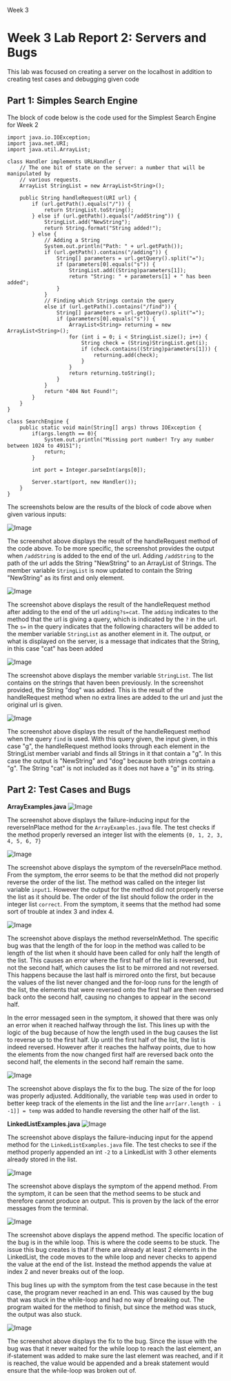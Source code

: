 Week 3
# Week 3 Lab Report 2: Servers and Bugs
This lab was focused on creating a server on the localhost in addition to creating test cases and debugging given code

## Part 1: Simples Search Engine
The block of code below is the code used for the Simplest Search Engine for Week 2

```
import java.io.IOException;
import java.net.URI;
import java.util.ArrayList;

class Handler implements URLHandler {
    // The one bit of state on the server: a number that will be manipulated by
    // various requests.
    ArrayList StringList = new ArrayList<String>();

    public String handleRequest(URI url) {
        if (url.getPath().equals("/")) {
            return StringList.toString();
        } else if (url.getPath().equals("/addString")) {
            StringList.add("NewString");
            return String.format("String added!");
        } else {
            // Adding a String
            System.out.println("Path: " + url.getPath());
            if (url.getPath().contains("/adding")) {
                String[] parameters = url.getQuery().split("=");
                if (parameters[0].equals("s")) {
                    StringList.add((String)parameters[1]);
                    return "String: " + parameters[1] + " has been added";
                }
            }
            // Finding which Strings contain the query
            else if (url.getPath().contains("/find")) {
                String[] parameters = url.getQuery().split("=");
                if (parameters[0].equals("s")) {
                    ArrayList<String> returning = new ArrayList<String>();
                    for (int i = 0; i < StringList.size(); i++) {
                        String check = (String)StringList.get(i);
                        if (check.contains((String)parameters[1])) {
                            returning.add(check);
                        }
                    }
                    return returning.toString();
                }
            }
            return "404 Not Found!";
        }
    }
}

class SearchEngine {
    public static void main(String[] args) throws IOException {
        if(args.length == 0){
            System.out.println("Missing port number! Try any number between 1024 to 49151");
            return;
        }

        int port = Integer.parseInt(args[0]);

        Server.start(port, new Handler());
    }
}
```


The screenshots below are the results of the block of code above when given various inputs:


![Image](SimplestServerAddString.jpg)

The screenshot above displays the result of the handleRequest method of the code above. To be more specific, the screenshot provides the output when `/addString` is added to the end of the url. Adding `/addString` to the path of the url adds the String "NewString" to an ArrayList of Strings. The member variable `StringList` is now updated to contain the String "NewString" as its first and only element.


![Image](SimplestServerAdding.jpg)

The screenshot above displays the result of the handleRequest method after adding to the end of the url `adding?s=cat`. The `adding` indicates to the method that the url is giving a query, which is indicated by the `?` in the url. The `s=` in the query indicates that the following characters will be added to the member variable `StringList` as another element in it. The output, or what is displayed on the server, is a message that indicates that the String, in this case "cat" has been added


![Image](SimplestServerDisplay.jpg)

The screenshot above displays the member variable `StringList`. The list contains on the strings that haven been previously. In the screenshot provided, the String "dog" was added. This is the result of the handleRequest method when no extra lines are added to the url and just the original url is given.


![Image](SimplestServerFind.jpg)

The screenshot above displays the result of the handleRequest method when the query `find` is used. With this query given, the input given, in this case "g", the handleRequest method looks through each element in the StringList member variabl and finds all Strings in it that contain a "g". In this case the output is "NewString" and "dog" because both strings contain a "g". The String "cat" is not included as it does not have a "g" in its string.

## Part 2: Test Cases and Bugs
**ArrayExamples.java**
![Image](ArrayTestsInputInPlace.jpg)

The screenshot above displays the failure-inducing input for the reverseInPlace method for the `ArrayExamples.java` file. The test checks if the method properly reversed an integer list with the elements `{0, 1, 2, 3, 4, 5, 6, 7}`

![Image](ArrayTestInPlaceSymptom.jpg)

The screenshot above displays the symptom of the reverseInPlace method. From the symptom, the error seems to be that the method did not properly reverse the order of the list. The method was called on the integer list variable `input1`. However the output for the method did not properly reverse the list as it should be. The order of the list should follow the order in the integer list `correct`. From the symptom, it seems that the method had some sort of trouble at index 3 and index 4.

![Image](ArratTestsInPlaceBug.jpg)

The screenshot above displays the method reverseInMethod. The specific bug was that the length of the for loop in the method was called to be length of the list when it should have been called for only half the length of the list. This causes an error where the first half of the list is reversed, but not the second half, which causes the list to be mirrored and not reversed. This happens because the last half is mirrored onto the first, but because the values of the list never changed and the for-loop runs for the length of the list, the elements that were reversed onto the first half are then reversed back onto the second half, causing no changes to appear in the second half.

In the error messaged seen in the symptom, it showed that there was only an error when it reached halfway through the list. This lines up with the logic of the bug because of how the length used in the bug causes the list to reverse up to the first half. Up until the first half of the list, the list is indeed reversed. However after it reaches the halfway points, due to how the elements from the now changed first half are reversed back onto the second half, the elements in the second half remain the same.

![Image](ArrayTestsInPlaceFix.jpg)

The screenshot above displays the fix to the bug. The size of the for loop was properly adjusted. Additionally, the variable `temp` was used in order to better keep track of the elements in the list and the line
 `arr[arr.length - i -1]] = temp` was added to handle reversing the other half of the list.



**LinkedListExamples.java**
![Image](LinkedListInput.jpg)

The screenshot above displays the failure-inducing input for the append method for the `LinkedListExamples.java` file. The test checks to see if the method properly appended an int `-2` to a LinkedList with 3 other elements already stored in the list.

![Image](LinkedListSymptom.jpg)

The screenshot above displays the symptom of the append method. From the symptom, it can be seen that the method seems to be stuck and therefore cannot produce an output. This is proven by the lack of the error messages from the terminal.

![Image](LinkedListBug.jpg)

The screenshot above displays the append method. The specific location of the bug is in the while loop. This is where the code seems to be stuck. The issue this bug creates is that if there are already at least 2 elements in the LinkedList, the code moves to the while loop and never checks to append the value at the end of the list. Instead the method appends the value at index 2 and never breaks out of the loop.

This bug lines up with the symptom from the test case because in the test case, the program never reached in an end. This was caused by the bug that was stuck in the while-loop and had no way of breaking out. The program waited for the method to finish, but since the method was stuck, the output was also stuck. 

![Image](LinkedListFix2.jpg)

The screenshot above displays the fix to the bug. Since the issue with the bug was that it never waited for the while loop to reach the last element, an if-statement was added to make sure the last element was reached, and if it is reached, the value would be appended and a break statement would ensure that the while-loop was broken out of.
